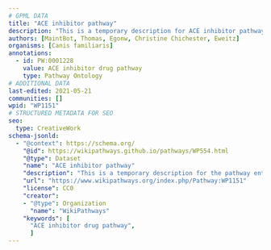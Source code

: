```yaml
---
# GPML DATA
title: "ACE inhibitor pathway"
description: "This is a temporary description for ACE inhibitor pathway"
authors: [MaintBot, Thomas, Egonw, Christine Chichester, Eweitz]
organisms: [Canis familiaris]
annotations:
  - id: PW:0001228
    value: ACE inhibitor drug pathway
    type: Pathway Ontology
# ADDITIONAL DATA
last-edited: 2021-05-21
communities: []
wpid: "WP1151"
# STRUCTURED METADATA FOR SEO
seo:
  type: CreativeWork
schema-jsonld:
  - "@context": https://schema.org/
    "@id": https://wikipathways.github.io/pathways/WP554.html
    "@type": Dataset
    "name": "ACE inhibitor pathway"
    "description": "This is a temporary description for the pathway entitled: ACE inhibitor pathway"
    "url": "https://www.wikipathways.org/index.php/Pathway:WP1151"
    "license": CC0
    "creator":
    - "@type": Organization
      "name": "WikiPathways"
    "keywords": [
      "ACE inhibitor drug pathway",
      ]
---
```

